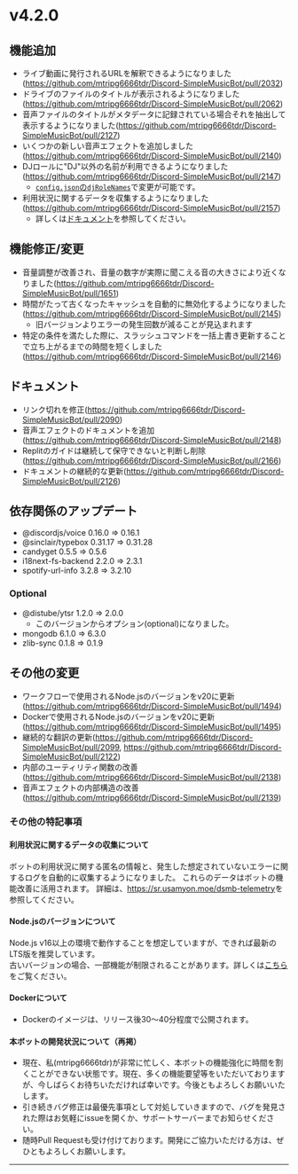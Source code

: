 # v4.2.0
## 機能追加
* ライブ動画に発行されるURLを解釈できるようになりました(https://github.com/mtripg6666tdr/Discord-SimpleMusicBot/pull/2032)
* ドライブのファイルのタイトルが表示されるようになりました(https://github.com/mtripg6666tdr/Discord-SimpleMusicBot/pull/2062)
* 音声ファイルのタイトルがメタデータに記録されている場合それを抽出して表示するようになりました(https://github.com/mtripg6666tdr/Discord-SimpleMusicBot/pull/2127)
* いくつかの新しい音声エフェクトを追加しました(https://github.com/mtripg6666tdr/Discord-SimpleMusicBot/pull/2140)
* DJロールに"DJ"以外の名前が利用できるようになりました(https://github.com/mtripg6666tdr/Discord-SimpleMusicBot/pull/2147)
  * [`config.json`の`djRoleNames`](https://web.usamyon.moe/Discord-SimpleMusicBot/docs/setup/installation/configuration#djrolenames-string--null--undefined)で変更が可能です。
* 利用状況に関するデータを収集するようになりました(https://github.com/mtripg6666tdr/Discord-SimpleMusicBot/pull/2157)
  * 詳しくは[ドキュメント](https://sr.usamyon.moe/dsmb-telemetry)を参照してください。
## 機能修正/変更
* 音量調整が改善され、音量の数字が実際に聞こえる音の大きさにより近くなりました(https://github.com/mtripg6666tdr/Discord-SimpleMusicBot/pull/1651)
* 時間がたって古くなったキャッシュを自動的に無効化するようになりました(https://github.com/mtripg6666tdr/Discord-SimpleMusicBot/pull/2145)
  * 旧バージョンよりエラーの発生回数が減ることが見込まれます
* 特定の条件を満たした際に、スラッシュコマンドを一括上書き更新することで立ち上がるまでの時間を短くしました(https://github.com/mtripg6666tdr/Discord-SimpleMusicBot/pull/2146)
<!-- ## バグ修正 -->
## ドキュメント
* リンク切れを修正(https://github.com/mtripg6666tdr/Discord-SimpleMusicBot/pull/2090)
* 音声エフェクトのドキュメントを追加(https://github.com/mtripg6666tdr/Discord-SimpleMusicBot/pull/2148)
* Replitのガイドは継続して保守できないと判断し削除(https://github.com/mtripg6666tdr/Discord-SimpleMusicBot/pull/2166)
* ドキュメントの継続的な更新(https://github.com/mtripg6666tdr/Discord-SimpleMusicBot/pull/2126)
## 依存関係のアップデート
* @discordjs/voice 0.16.0 => 0.16.1
* @sinclair/typebox 0.31.17 => 0.31.28
* candyget 0.5.5 => 0.5.6
* i18next-fs-backend 2.2.0 => 2.3.1
* spotify-url-info 3.2.8 => 3.2.10
### Optional
* @distube/ytsr 1.2.0 => 2.0.0
  * このバージョンからオプション(optional)になりました。
* mongodb 6.1.0 => 6.3.0
* zlib-sync 0.1.8 => 0.1.9
## その他の変更
* ワークフローで使用されるNode.jsのバージョンをv20に更新(https://github.com/mtripg6666tdr/Discord-SimpleMusicBot/pull/1494)
* Dockerで使用されるNode.jsのバージョンをv20に更新(https://github.com/mtripg6666tdr/Discord-SimpleMusicBot/pull/1495)
* 継続的な翻訳の更新(https://github.com/mtripg6666tdr/Discord-SimpleMusicBot/pull/2099, https://github.com/mtripg6666tdr/Discord-SimpleMusicBot/pull/2122)
* 内部のユーティリティ関数の改善(https://github.com/mtripg6666tdr/Discord-SimpleMusicBot/pull/2138)
* 音声エフェクトの内部構造の改善(https://github.com/mtripg6666tdr/Discord-SimpleMusicBot/pull/2139)

### その他の特記事項
#### 利用状況に関するデータの収集について
ボットの利用状況に関する匿名の情報と、発生した想定されていないエラーに関するログを自動的に収集するようになりました。
これらのデータはボットの機能改善に活用されます。
詳細は、<https://sr.usamyon.moe/dsmb-telemetry>を参照してください。
#### Node.jsのバージョンについて
Node.js v16以上の環境で動作することを想定していますが、できれば最新のLTS版を推奨しています。  
古いバージョンの場合、一部機能が制限されることがあります。詳しくは[こちら](https://web.usamyon.moe/Discord-SimpleMusicBot/docs/next/setup/support#nodejs%E3%81%AE%E3%83%90%E3%83%BC%E3%82%B8%E3%83%A7%E3%83%B3%E3%81%AB%E3%82%88%E3%82%8B%E6%A9%9F%E8%83%BD%E3%81%AE%E9%81%95%E3%81%84)をご覧ください。
#### Dockerについて
* Dockerのイメージは、リリース後30～40分程度で公開されます。
#### 本ボットの開発状況について（再掲）
* 現在、私(mtripg6666tdr)が非常に忙しく、本ボットの機能強化に時間を割くことができない状態です。現在、多くの機能要望等をいただいておりますが、今しばらくお待ちいただければ幸いです。今後ともよろしくお願いいたします。
* 引き続きバグ修正は最優先事項として対処していきますので、バグを発見された際はお気軽にissueを開くか、サポートサーバーまでお知らせください。
* 随時Pull Requestも受け付けております。開発にご協力いただける方は、ぜひともよろしくお願いします。

---
